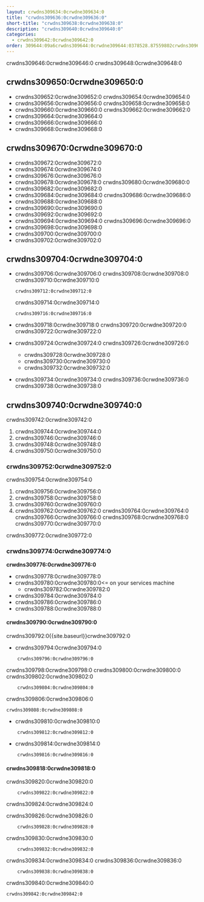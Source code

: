 ```yaml
---
layout: crwdns309634:0crwdne309634:0
title: "crwdns309636:0crwdne309636:0"
short-title: "crwdns309638:0crwdne309638:0"
description: "crwdns309640:0crwdne309640:0"
categories:
  - crwdns309642:0crwdne309642:0
order: 309644:09a6crwdns309644:0crwdne309644:0378528.87559802crwdns309644:0crwdne309644:0
---
```


crwdns309646:0crwdne309646:0 crwdns309648:0crwdne309648:0

## crwdns309650:0crwdne309650:0

* crwdns309652:0crwdne309652:0 crwdns309654:0crwdne309654:0
* crwdns309656:0crwdne309656:0 crwdns309658:0crwdne309658:0
* crwdns309660:0crwdne309660:0 crwdns309662:0crwdne309662:0
* crwdns309664:0crwdne309664:0
* crwdns309666:0crwdne309666:0
* crwdns309668:0crwdne309668:0

## crwdns309670:0crwdne309670:0

* crwdns309672:0crwdne309672:0
* crwdns309674:0crwdne309674:0
* crwdns309676:0crwdne309676:0
* crwdns309678:0crwdne309678:0 crwdns309680:0crwdne309680:0
* crwdns309682:0crwdne309682:0
* crwdns309684:0crwdne309684:0 crwdns309686:0crwdne309686:0
* crwdns309688:0crwdne309688:0
* crwdns309690:0crwdne309690:0
* crwdns309692:0crwdne309692:0
* crwdns309694:0crwdne309694:0 crwdns309696:0crwdne309696:0
* crwdns309698:0crwdne309698:0
* crwdns309700:0crwdne309700:0
* crwdns309702:0crwdne309702:0


## crwdns309704:0crwdne309704:0

* crwdns309706:0crwdne309706:0 crwdns309708:0crwdne309708:0 crwdns309710:0crwdne309710:0

  ```
  crwdns309712:0crwdne309712:0
  ```

  crwdns309714:0crwdne309714:0

  ```
  crwdns309716:0crwdne309716:0
  ```

* crwdns309718:0crwdne309718:0 crwdns309720:0crwdne309720:0 crwdns309722:0crwdne309722:0
* crwdns309724:0crwdne309724:0 crwdns309726:0crwdne309726:0

  * crwdns309728:0crwdne309728:0
  * crwdns309730:0crwdne309730:0
  * crwdns309732:0crwdne309732:0

* crwdns309734:0crwdne309734:0 crwdns309736:0crwdne309736:0 crwdns309738:0crwdne309738:0

## crwdns309740:0crwdne309740:0
crwdns309742:0crwdne309742:0

1. crwdns309744:0crwdne309744:0
2. crwdns309746:0crwdne309746:0
3. crwdns309748:0crwdne309748:0
4. crwdns309750:0crwdne309750:0

### crwdns309752:0crwdne309752:0

crwdns309754:0crwdne309754:0

1. crwdns309756:0crwdne309756:0
2. crwdns309758:0crwdne309758:0
3. crwdns309760:0crwdne309760:0
4. crwdns309762:0crwdne309762:0 crwdns309764:0crwdne309764:0 crwdns309766:0crwdne309766:0 crwdns309768:0crwdne309768:0 crwdns309770:0crwdne309770:0

crwdns309772:0crwdne309772:0

### crwdns309774:0crwdne309774:0

**crwdns309776:0crwdne309776:0**

- crwdns309778:0crwdne309778:0
- crwdns309780:0crwdne309780:0<= on your services machine
  - crwdns309782:0crwdne309782:0
- crwdns309784:0crwdne309784:0
- crwdns309786:0crwdne309786:0
- crwdns309788:0crwdne309788:0

#### crwdns309790:0crwdne309790:0

crwdns309792:0{{site.baseurl}}crwdne309792:0

- crwdns309794:0crwdne309794:0

```
    crwdns309796:0crwdne309796:0
```

crwdns309798:0crwdne309798:0 crwdns309800:0crwdne309800:0 crwdns309802:0crwdne309802:0

```
    crwdns309804:0crwdne309804:0
```

crwdns309806:0crwdne309806:0
```
crwdns309808:0crwdne309808:0
```

- crwdns309810:0crwdne309810:0

```
    crwdns309812:0crwdne309812:0
```

- crwdns309814:0crwdne309814:0

```
    crwdns309816:0crwdne309816:0
```

#### crwdns309818:0crwdne309818:0

crwdns309820:0crwdne309820:0

```
    crwdns309822:0crwdne309822:0
```

crwdns309824:0crwdne309824:0

crwdns309826:0crwdne309826:0
```
    crwdns309828:0crwdne309828:0
```

crwdns309830:0crwdne309830:0

```
    crwdns309832:0crwdne309832:0
```

crwdns309834:0crwdne309834:0 crwdns309836:0crwdne309836:0

```
    crwdns309838:0crwdne309838:0
```

crwdns309840:0crwdne309840:0
```
crwdns309842:0crwdne309842:0
```
